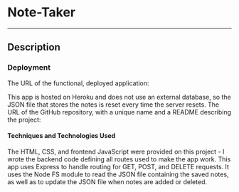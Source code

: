 # Note-Taker
*** 
## Description 


### Deployment
The URL of the functional, deployed application:

This app is hosted on Heroku and does not use an external database, so the JSON file that stores the notes is reset every time the server resets.
The URL of the GitHub repository, with a unique name and a README describing the project:

#### Techniques and Technologies Used
The HTML, CSS, and frontend JavaScript were provided on this project - I wrote the backend code defining all routes used to make the app work. This app uses Express to handle routing for GET, POST, and DELETE requests. It uses the Node FS module to read the JSON file containing the saved notes, as well as to update the JSON file when notes are added or deleted.

